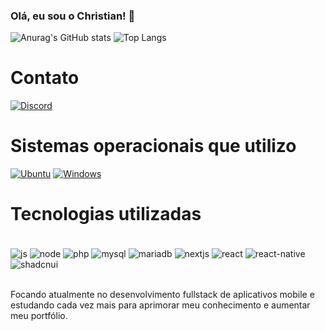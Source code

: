  ### Olá, eu sou o **Christian**! 👋

![Anurag's GitHub stats](https://github-readme-stats.vercel.app/api?username=imStoorm&show_icons=true&theme=cobalt)
![Top Langs](https://github-readme-stats.vercel.app/api/top-langs/?username=imstoorm&theme=cobalt&layout=donut)

# Contato
 [![Discord](https://img.shields.io/badge/Discord-7289DA?style=for-the-badge&logo=discord&logoColor=white)](https://discord.com/channels/@me/852586719399510016)

# Sistemas operacionais que utilizo
[![Ubuntu](https://img.shields.io/badge/Ubuntu-E95420?style=for-the-badge&logo=ubuntu&logoColor=white)]()
[![Windows](https://img.shields.io/badge/Windows-0078D6?style=for-the-badge&logo=windows&logoColor=white)]()

# Tecnologias utilizadas
<div style="display: inline_block"><br/>
<img align="center" alt="js" src="https://img.shields.io/badge/JavaScript-F7DF1E?style=for-the-badge&logo=javascript&logoColor=black">
<img align="center" alt="node" src="https://img.shields.io/badge/Node.js-43853D?style=for-the-badge&logo=node.js&logoColor=white">
<img align="center" alt="php" src="https://img.shields.io/badge/PHP-777BB4?style=for-the-badge&logo=php&logoColor=white">
<img align="center" alt="mysql" src="https://img.shields.io/badge/MySQL-00000F?style=for-the-badge&logo=mysql&logoColor=white">
<img align="center" alt="mariadb" src="https://img.shields.io/badge/MariaDB-003545?logo=mariadb&logoColor=white">
<img align="center" alt="nextjs" src="https://img.shields.io/badge/Next.js-black?logo=next.js&logoColor=white">
<img align="center" alt="react" src="https://img.shields.io/badge/React-%2320232a.svg?logo=react&logoColor=%2361DAFB">
<img align="center" alt="react-native" src="https://img.shields.io/badge/React_Native-%2320232a.svg?logo=react&logoColor=%2361DAFB">
<img align="center" alt="shadcnui" src="https://img.shields.io/badge/shadcn%2Fui-000?logo=shadcnui&logoColor=fff">
</div><br/>

Focando atualmente no desenvolvimento fullstack de aplicativos mobile e estudando cada vez mais para aprimorar meu conhecimento e aumentar meu portfólio.
